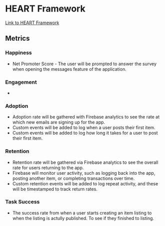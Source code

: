 # HEART Framework

[Link to HEART Framework](https://docs.google.com/presentation/d/18S2Rc6vmY-HL8rcVbEIPXLjRemgh_oYLE51DBTDtsIM/edit?usp=sharing)

## Metrics

### Happiness
- Net Promoter Score - The user will be prompted to answer the survey when opening the messages feature of the application.

### Engagement
- 

### Adoption
- Adoption rate will be gathered with Firebase analytics to see the rate at which new emails are signing up for the app.
- Custom events will be added to log when a user posts their first item.
- Custom events will be added to log how long it takes for a user to post their first item.

### Retention
- Retention rate will be gathered via Firebase analytics to see the overall rate for users returning to the app.
- Firebase will monitor user activity, such as logging back into the app, posting another item, or completing transactions over time.
- Custom retention events will be added to log repeat activity, and these will be timestamped to track return rates.

### Task Success
- The success rate from when a user starts creating an item listing to when the listing is actully published. To see if they finished to listing.
